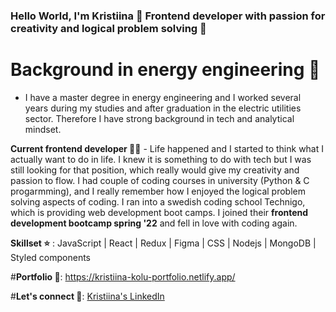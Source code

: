 ### Hello World, I'm Kristiina 👋 Frontend developer with passion for creativity and logical problem solving 💙 


# Background in energy engineering 🌱 
- I have a master degree in energy engineering and I worked several years during my studies and after graduation in the electric utilities sector. Therefore I have strong background in tech and analytical mindset. 

**Current frontend developer 👩‍💻** - Life happened and I started to think what I actually want to do in life. I knew it is something to do with tech but I was still looking for that position, which really would give my creativity and passion to flow. I had couple of coding courses in university (Python & C progarmming), and I really remember how I enjoyed the logical problem solving aspects of coding. I ran into a swedish coding school Technigo, which is providing web development boot camps. I joined their **frontend development bootcamp spring '22** and fell in love with coding again. 

**Skillset ⭐** : JavaScript | React | Redux | Figma | CSS | Nodejs | MongoDB | Styled components 

#**Portfolio 🎨**: https://kristiina-kolu-portfolio.netlify.app/

#**Let's connect 🤝**: [Kristiina's LinkedIn](https://www.linkedin.com/in/kristiina-kolu-41631b1a4/)
